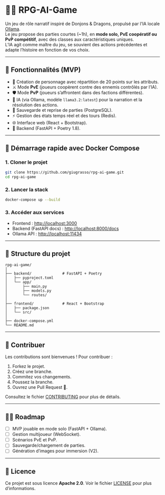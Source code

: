 # 🧙‍♂️ RPG-AI-Game

Un jeu de rôle narratif inspiré de Donjons & Dragons, propulsé par l'IA locale [Ollama](https://ollama.ai/).  
Le jeu propose des parties courtes (~1h), en **mode solo, PvE coopératif ou PvP compétitif**, avec des classes aux caractéristiques uniques.  
L’IA agit comme maître du jeu, se souvient des actions précédentes et adapte l’histoire en fonction de vos choix.

---

## 🚀 Fonctionnalités (MVP)
- 🎲 Création de personnage avec répartition de 20 points sur les attributs.
- ⚔️ Mode **PvE** (joueurs coopèrent contre des ennemis contrôlés par l’IA).
- 🛡️ Mode **PvP** (joueurs s’affrontent dans des factions différentes).
- 🧠 IA (via Ollama, modèle `llama3.2:latest`) pour la narration et la résolution des actions.
- 🔄 Sauvegarde et reprise de parties (PostgreSQL).
- ⚡ Gestion des états temps réel et des tours (Redis).
- 🌐 Interface web (React + Bootstrap).
- 🐍 Backend (FastAPI + Poetry 1.8).

---

## 🐳 Démarrage rapide avec Docker Compose

### 1. Cloner le projet
```bash
git clone https://github.com/giugrasso/rpg-ai-game.git
cd rpg-ai-game
```

### 2. Lancer la stack

```bash
docker-compose up --build
```

### 3. Accéder aux services

* Frontend : [http://localhost:3000](http://localhost:3000)
* Backend (FastAPI docs) : [http://localhost:8000/docs](http://localhost:8000/docs)
* Ollama API : [http://localhost:11434](http://localhost:11434)

---

## 📂 Structure du projet

```
rpg-ai-game/
│
├── backend/              # FastAPI + Poetry
│   ├── pyproject.toml
│   └── app/
│       ├── main.py
│       ├── models.py
│       └── routes/
│
├── frontend/             # React + Bootstrap
│   ├── package.json
│   └── src/
│
├── docker-compose.yml
└── README.md
```

---

## 🤝 Contribuer

Les contributions sont bienvenues !
Pour contribuer :

1. Forkez le projet.
2. Créez une branche.
3. Commitez vos changements.
4. Poussez la branche.
5. Ouvrez une Pull Request 🚀.

Consultez le fichier [CONTRIBUTING](CONTRIBUTING) pour plus de détails.

---

## 🧑‍💻 Roadmap

* [ ] MVP jouable en mode solo (FastAPI + Ollama).
* [ ] Gestion multijoueur (WebSocket).
* [ ] Scénarios PvE et PvP.
* [ ] Sauvegarde/chargement de parties.
* [ ] Génération d’images pour immersion (V2).

---

## 📜 Licence

Ce projet est sous licence **Apache 2.0**.
Voir le fichier [LICENSE](LICENSE) pour plus d’informations.
